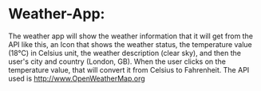 # Weather-App:
 The weather app will show the weather information that it will get from the API like this, an Icon that shows the weather status, the temperature value (18°C) in Celsius unit, the weather description (clear sky), and then the user's city and country (London, GB).
When the user clicks on the temperature value, that will convert it from Celsius to Fahrenheit.
The API used is http://www.OpenWeatherMap.org  
